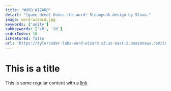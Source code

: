 ```yaml
---
title: 'WORD WIZARD'
detail: "[game demo] Guess the word! Steampunk design by Slavo."
image: word-wizard.jpg
keywords: ['unity']
subKeywords: ['c#', '2d']
orderIndex: 10
isFeatured: false
url: 'https://tylercoder-labs-word-wizard.s3.us-east-2.amazonaws.com/index.html'
---
```


# This is a title

This is some regular content with a [link](https://google.com)